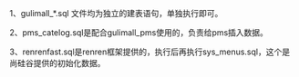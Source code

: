 1、gulimall_*.sql 文件均为独立的建表语句，单独执行即可。

2、pms_catelog.sql是配合gulimall_pms使用的，负责给pms插入数据。

3、renrenfast.sql是renren框架提供的，执行后再执行sys_menus.sql，这个是尚硅谷提供的初始化数据。